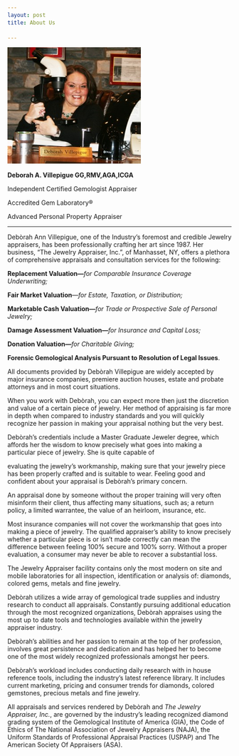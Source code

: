 ```yaml
---
layout: post
title: About Us

---
```

![](/uploads/Screen-Shot-2015-04-11-at-10.15.34-PM-300x261.jpg)

**Deborah A. Villepigue GG,RMV,AGA,ICGA**

Independent Certified Gemologist Appraiser

Accredited Gem Laboratory®

Advanced Personal Property Appraiser

***

Debòrah Ann Villepigue, one of the Industry’s foremost and credible Jewelry appraisers, has been professionally crafting her art since 1987. Her business, “The Jewelry Appraiser, Inc.”, of Manhasset, NY, offers a plethora of comprehensive appraisals and consultation services for the following:

**Replacement Valuation—**_for Comparable Insurance Coverage Underwriting;_

**Fair Market Valuation**—_for Estate, Taxation, or Distribution;_

**Marketable Cash Valuation—**_for Trade or Prospective Sale of Personal Jewelry;_

**Damage Assessment Valuation—**_for Insurance and Capital Loss;_

**Donation Valuation—**_for Charitable Giving;_

**Forensic Gemological Analysis Pursuant to Resolution of Legal Issues**.

All documents provided by Debòrah Villepigue are widely accepted by major insurance companies, premiere auction houses, estate and probate attorneys and in most court situations.

When you work with Debòrah, you can expect more then just the discretion and value of a certain piece of jewelry. Her method of appraising is far more in depth when compared to industry standards and you will quickly recognize her passion in making your appraisal nothing but the very best.

Debòrah’s credentials include a Master Graduate Jeweler degree, which affords her the wisdom to know precisely what goes into making a particular piece of jewelry. She is quite capable of

evaluating the jewelry’s workmanship, making sure that your jewelry piece has been properly crafted and is suitable to wear. Feeling good and confident about your appraisal is Debòrah’s primary concern.

An appraisal done by someone without the proper training will very often misinform their client, thus affecting many situations, such as; a return policy, a limited warrantee, the value of an heirloom, insurance, etc.

Most insurance companies will not cover the workmanship that goes into making a piece of jewelry. The qualified appraiser’s ability to know precisely whether a particular piece is or isn’t made correctly can mean the difference between feeling 100% secure and 100% sorry. Without a proper evaluation, a consumer may never be able to recover a substantial loss.

The Jewelry Appraiser facility contains only the most modern on site and mobile laboratories for all inspection, identification or analysis of: diamonds, colored gems, metals and fine jewelry.

Debòrah utilizes a wide array of gemological trade supplies and industry research to conduct all appraisals. Constantly pursuing additional education through the most recognized organizations, Debòrah appraises using the most up to date tools and technologies available within the jewelry appraiser industry.

Debòrah’s abilities and her passion to remain at the top of her profession, involves great persistence and dedication and has helped her to become one of the most widely recognized professionals amongst her peers.

Debòrah’s workload includes conducting daily research with in house reference tools, including the industry’s latest reference library. It includes current marketing, pricing and consumer trends for diamonds, colored gemstones, precious metals and fine jewelry.

All appraisals and services rendered by Debòrah and _The Jewelry Appraiser, Inc._, are governed by the industry’s leading recognized diamond grading system of the Gemological Institute of America (GIA), the Code of Ethics of The National Association of Jewelry Appraisers (NAJA), the Uniform Standards of Professional Appraisal Practices (USPAP) and The American Society Of Appraisers (ASA).
